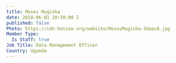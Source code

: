 ```yaml
---
title: Moses Mugisha
date: 2018-06-01 20:58:00 Z
published: false
Photo: https://cdn.hotosm.org/website/MosesMugisha-3daac6.jpg
Member Type:
  Is Staff: true
Job Title: Data Management Officer
Country: Uganda
---
```


